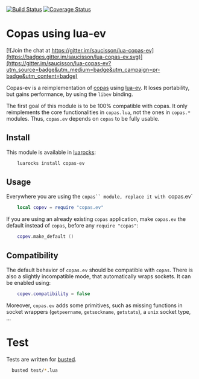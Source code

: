 [![Build Status](https://travis-ci.org/saucisson/lua-copas-ev.svg?branch=master)](https://travis-ci.org/saucisson/lua-copas-ev)
[![Coverage Status](https://coveralls.io/repos/saucisson/lua-copas-ev/badge.svg?branch=master&service=github)](https://coveralls.io/github/saucisson/lua-copas-ev?branch=master)

# Copas using lua-ev

[![Join the chat at https://gitter.im/saucisson/lua-copas-ev](https://badges.gitter.im/saucisson/lua-copas-ev.svg)](https://gitter.im/saucisson/lua-copas-ev?utm_source=badge&utm_medium=badge&utm_campaign=pr-badge&utm_content=badge)

Copas-ev is a reimplementation of [copas](http://keplerproject.github.io/copas/)
using [lua-ev](https://github.com/brimworks/lua-ev). It loses portability,
but gains performance, by using the `libev` binding.

The first goal of this module is to be 100% compatible with copas. It only
reimplements the core functionalities in `copas.lua`, not the ones in
`copas.*` modules. Thus, `copas.ev` depends on `copas` to be fully usable.

## Install

This module is available in [luarocks](https://luarocks.org):

````sh
    luarocks install copas-ev
````

## Usage

Everywhere you are using the `copas`` module,
replace it with `copas.ev`

```lua
    local copev = require "copas.ev"
```

If you are using an already existing `copas` application, make `copas.ev`
the default instead of `copas`, before any `require "copas"`:

```lua
    copev.make_default ()
```

## Compatibility

The default behavior of `copas.ev` should be compatible with `copas`.
There is also a slightly incompatible mode, that automatically wraps sockets.
It can be enabled using:

````lua
    copev.compatibility = false
````

Moreover, `copas.ev` adds some primitives, such as missing functions in socket
wrappers (`getpeername`, `getsockname`, `getstats`), a `unix` socket type, ...

# Test

Tests are written for [busted](http://olivinelabs.com/busted).
```bash
  busted test/*.lua
```
